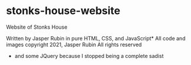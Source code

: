 # stonks-house-website
 Website of Stonks House

Written by Jasper Rubin in pure HTML, CSS, and JavaScript*
All code and images copyright 2021, Jasper Rubin
All rights reserved

* and some JQuery because I stopped being a complete sadist
